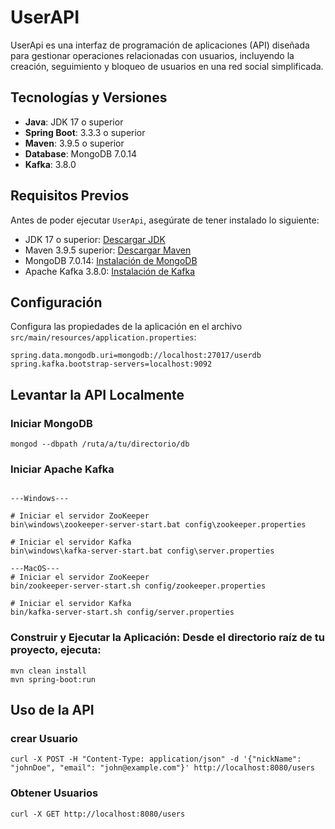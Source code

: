 # UserAPI

UserApi es una interfaz de programación de aplicaciones (API) diseñada para gestionar operaciones relacionadas con
usuarios,
incluyendo la creación, seguimiento y bloqueo de usuarios en una red social simplificada.

## Tecnologías y Versiones

- **Java**: JDK 17 o superior
- **Spring Boot**: 3.3.3 o superior
- **Maven**: 3.9.5 o superior
- **Database**: MongoDB 7.0.14
- **Kafka**: 3.8.0

## Requisitos Previos

Antes de poder ejecutar `UserApi`, asegúrate de tener instalado lo siguiente:

- JDK 17 o superior: [Descargar JDK](https://www.oracle.com/java/technologies/javase-jdk11-downloads.html)
- Maven 3.9.5 superior: [Descargar Maven](https://maven.apache.org/download.cgi)
- MongoDB 7.0.14: [Instalación de MongoDB](https://docs.mongodb.com/manual/installation/)
- Apache Kafka 3.8.0: [Instalación de Kafka](https://kafka.apache.org/documentation/#quickstart)

## Configuración

Configura las propiedades de la aplicación en el archivo `src/main/resources/application.properties`:

```properties
spring.data.mongodb.uri=mongodb://localhost:27017/userdb
spring.kafka.bootstrap-servers=localhost:9092
```

## Levantar la API Localmente

### Iniciar MongoDB

```
mongod --dbpath /ruta/a/tu/directorio/db

```

### Iniciar Apache Kafka

```

---Windows---

# Iniciar el servidor ZooKeeper
bin\windows\zookeeper-server-start.bat config\zookeeper.properties

# Iniciar el servidor Kafka
bin\windows\kafka-server-start.bat config\server.properties

---MacOS---
# Iniciar el servidor ZooKeeper
bin/zookeeper-server-start.sh config/zookeeper.properties

# Iniciar el servidor Kafka
bin/kafka-server-start.sh config/server.properties

```

### Construir y Ejecutar la Aplicación: Desde el directorio raíz de tu proyecto, ejecuta:

```
mvn clean install
mvn spring-boot:run

```

## Uso de la API

### crear Usuario

```
curl -X POST -H "Content-Type: application/json" -d '{"nickName": "johnDoe", "email": "john@example.com"}' http://localhost:8080/users
```

### Obtener Usuarios

```
curl -X GET http://localhost:8080/users
```
